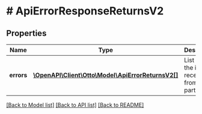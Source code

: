 # # ApiErrorResponseReturnsV2

## Properties

Name | Type | Description | Notes
------------ | ------------- | ------------- | -------------
**errors** | [**\OpenAPI\Client\Otto\Model\ApiErrorReturnsV2[]**](ApiErrorReturnsV2.md) | List of all the items received from partner | [optional]

[[Back to Model list]](../../README.md#models) [[Back to API list]](../../README.md#endpoints) [[Back to README]](../../README.md)
